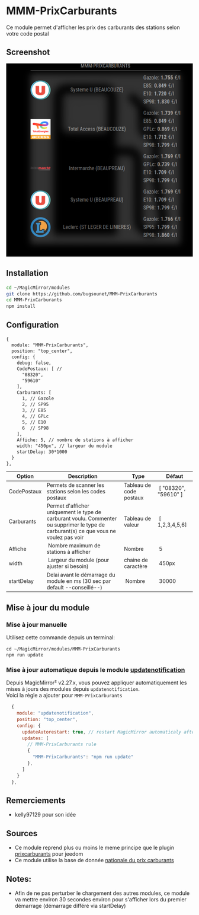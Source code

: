 # MMM-PrixCarburants

Ce module permet d'afficher les prix des carburants des stations selon votre code postal

## Screenshot
![](https://raw.githubusercontent.com/bugsounet/MMM-PrixCarburants/dev/screenshot.png)

## Installation

```sh
cd ~/MagicMirror/modules
git clone https://github.com/bugsounet/MMM-PrixCarburants
cd MMM-PrixCarburants
npm install
```

## Configuration

```
{
  module: "MMM-PrixCarburants",
  position: "top_center",
  config: {
    debug: false,
    CodePostaux: [ //
      "08320",
      "59610"
    ],
    Carburants: [
      1, // Gazole
      2, // SP95
      3, // E85
      4, // GPLc
      5, // E10
      6  // SP98
    ],
    Affiche: 5, // nombre de stations à afficher
    width: "450px", // largeur du module
    startDelay: 30*1000
  }
},
```

| Option | Description | Type | Défaut |
| --- | ---- | ----- | ---- |
| CodePostaux | Permets de scanner les stations selon les codes postaux | Tableau de code postaux | [ "08320", "59610" ] |
| Carburants | Permet d'afficher uniquement le type de carburant voulu. Commenter ou supprimer le type de carburant(s) ce que vous ne voulez pas voir | Tableau de valeur | [ 1,2,3,4,5,6] |
| Affiche | Nombre maximum de stations à afficher | Nombre | 5 |
| width | Largeur du module (pour ajuster si besoin) | chaine de caractère  | 450px |
| startDelay | Delai avant le démarrage du module en ms (30 sec par default --conseillé--) | Nombre | 30000

## Mise à jour du module
### Mise à jour manuelle
Utilisez cette commande depuis un terminal:
```
cd ~/MagicMirror/modules/MMM-PrixCarburants
npm run update
```

### Mise à jour automatique depuis le module [updatenotification](https://develop.docs.magicmirror.builders/modules/updatenotification.html)

Depuis MagicMirror² v2.27.x, vous pouvez appliquer automatiquement les mises à jours des modules depuis `updatenotification`.<br>
Voici la règle a ajouter pour `MMM-PrixCarburants`

```js
  {
    module: "updatenotification",
    position: "top_center",
    config: {
      updateAutorestart: true, // restart MagicMirror automaticaly after update
      updates: [
        // MMM-PrixCarburants rule
        {
          "MMM-PrixCarburants": "npm run update"
        },
      ]
    }
  },
```

## Remerciements
 * kelly97129 pour son idée

## Sources
 * Ce module reprend plus ou moins le meme principe que le plugin [prixcarburants](https://github.com/floman321/prixcarburants) pour jeedom
 * Ce module utilise la base de donnée [nationale du prix carburants](https://www.prix-carburants.gouv.fr/)

## Notes:
 * Afin de ne pas perturber le chargement des autres modules, ce module va mettre environ 30 secondes environ pour s'afficher lors du premier démarrage (démarrage différé via startDelay)
